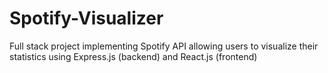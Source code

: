 # Spotify-Visualizer
Full stack project implementing Spotify API allowing users to visualize their statistics using Express.js (backend) and React.js (frontend) 
